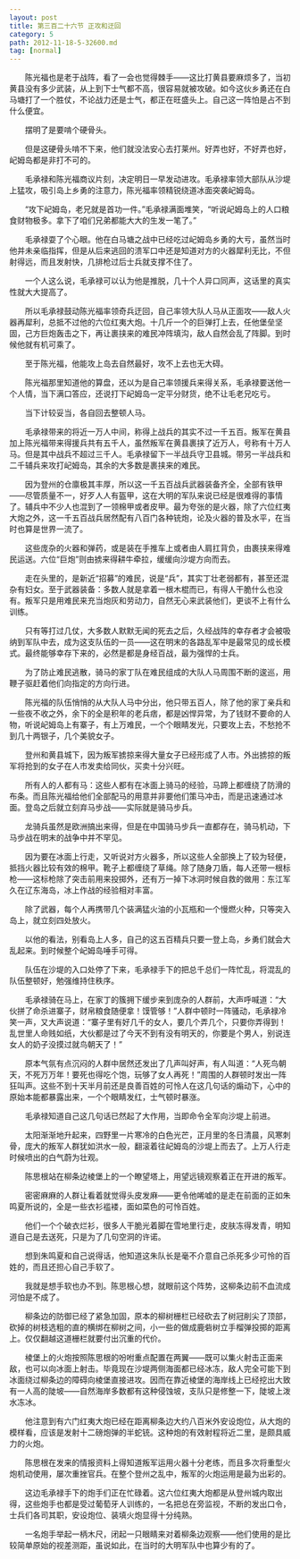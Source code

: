 ```yaml
---
layout: post
title: 第三百二十六节 正攻和迂回
category: 5
path: 2012-11-18-5-32600.md
tag: [normal]
---
```


　　陈光福也是老于战阵，看了一会也觉得棘手——这比打黄县要麻烦多了，当初黄县没有多少武装，从上到下士气都不高，很容易就被攻破。如今这伙乡勇还在白马塘打了一个胜仗，不论战力还是士气，都正在旺盛头上。自己这一阵怕是占不到什么便宜。

　　摆明了是要啃个硬骨头。

　　但是这硬骨头啃不下来，他们就没法安心去打莱州。好弄也好，不好弄也好，屺姆岛都是非打不可的。

　　毛承禄和陈光福商议片刻，决定明日一早发动进攻。毛承禄率领大部队从沙堤上猛攻，吸引岛上乡勇的注意力，陈光福率领精锐绕道冰面突袭屺姆岛。

　　“攻下屺姆岛，老兄就是首功一件。”毛承禄满面堆笑，“听说屺姆岛上的人口粮食财物极多。拿下了咱们兄弟都能大大的生发一笔了。”

　　毛承禄耍了个心眼。他在白马塘之战中已经吃过屺姆岛乡勇的大亏，虽然当时他并未亲临指挥，但是从后来逃回的溃军口中还是知道对方的火器犀利无比，不但射得远，而且发射快，几排枪过后士兵就支撑不住了。

　　一个人这么说，毛承禄可以认为他是推脱，几十个人异口同声，这话里的真实性就大大提高了。

　　所以毛承禄鼓动陈光福率领奇兵迂回，自己率领大队人马从正面攻——敌人火器再犀利，总抵不过他的六位红夷大炮。十几斤一个的巨弹打上去，任他堡垒坚固，己方巨炮轰击之下，再让裹挟来的难民冲阵填沟，敌人自然会乱了阵脚。到时候他就有机可乘了。

　　至于陈光福，他能攻上岛去自然最好，攻不上去也无大碍。

　　陈光福那里知道他的算盘，还以为是自己率领援兵来得关系，毛承禄要送他一个人情，当下满口答应，还说打下屺姆岛一定平分财货，绝不让毛老兄吃亏。

　　当下计较妥当，各自回去整顿人马。

　　毛承禄带来的将近一万人中间，称得上战兵的其实不过一千五百。叛军在黄县加上陈光福带来得援兵共有五千人，虽然叛军在黄县裹挟了近万人，号称有十万人马。但是其中战兵不超过三千人。毛承禄留下一半战兵守卫县城。带另一半战兵和二千辅兵来攻打屺姆岛，其余的大多数是裹挟来的难民。

　　因为登州的仓廪极其丰厚，所以这一千五百战兵武器装备齐全，全部有铁甲——尽管质量不一，好歹人人有盔甲，这在大明的军队来说已经是很难得的事情了。辅兵中不少人也混到了一领棉甲或者皮甲。最为夸张的是火器，除了六位红夷大炮之外，这一千五百战兵居然配有八百门各种铳炮，论及火器的普及水平，在当时也算是世界一流了。

　　这些庞杂的火器和弹药，或是装在手推车上或者由人肩扛背负，由裹挟来得难民运送。六位“巨炮”则由掳来得耕牛牵拉，缓缓向沙堤方向而去。

　　走在头里的，是新近“招募”的难民，说是“兵”，其实丁壮老弱都有，甚至还混杂有妇女。至于武器装备：多数人就是拿着一根木棍而已，有得人干脆什么也没有。叛军只是用难民来充当炮灰和劳动力，自然无心来武装他们，更谈不上有什么训练。

　　只有等打过几仗，大多数人默默无闻的死去之后，久经战阵的幸存者才会被吸纳到军队中去，成为这支队伍的一员——这在明末的各路乱军中是最常见的成长模式。最终能够幸存下来的，必然是都是身经百战，最为强悍的士兵。

　　为了防止难民逃散，骑马的家丁队在难民组成的大队人马周围不断的逡巡，用鞭子驱赶着他们向指定的方向行进。

　　陈光福的队伍悄悄的从大队人马中分出，他只带五百人，除了他的家丁亲兵和一些夜不收之外，余下的全是积年的老兵痞，都是凶悍异常，为了钱财不要命的人物，听说屺姆岛上有寨子，有上万难民，一个个眼睛发光，只要攻上去，不愁抢不到几十两银子，几个美貌女子。

　　登州和黄县城下，因为叛军掳掠来得大量女子已经形成了人市。外出掳掠的叛军将抢到的女子在人市发卖给同伙，买卖十分兴旺。

　　所有人的人都有马：这些人都有在冰面上骑马的经验，马蹄上都缠绕了防滑的布条。而且陈光福给他们全部配马的用意并非要他们策马冲击，而是迅速通过冰面。登岛之后就立刻弃马步战——实际就是骑马步兵。

　　龙骑兵虽然是欧洲搞出来得，但是在中国骑马步兵一直都存在，骑马机动，下马步战在明末的战争中并不罕见。

　　因为要在冰面上行走，又听说对方火器多，所以这些人全部换上了较为轻便，抵挡火器比较有效的棉甲。靴子上都缠绕了草绳。除了随身刀盾，每人还带一根标枪——这标枪除了突击前用来投掷外，还有万一掉下冰洞时候自救的做用：东江军久在辽东海岛，冰上作战的经验相对丰富。

　　除了武器，每个人再携带几个装满猛火油的小瓦瓶和一个慢燃火种，只等突入岛上，就立刻四处放火。

　　以他的看法，别看岛上人多，自己的这五百精兵只要一登上岛，乡勇们就会大乱起来。到时候整个屺姆岛唾手可得。

　　队伍在沙堤的入口处停了下来，毛承禄手下的把总千总们一阵忙乱，将混乱的队伍整顿好，勉强维持住秩序。

　　毛承禄骑在马上，在家丁的簇拥下缓步来到庞杂的人群前，大声呼喊道：“大伙拼了命杀进寨子，财帛粮食随便拿！馍管够！”人群中顿时一阵骚动，毛承禄冷笑一声，又大声说道：“寨子里有好几千的女人，要几个弄几个，只要你弄得到！乱世里人命贱如纸，大伙都是过了今天不到有没有明天的，你要是个男人，别说连女人的奶子没摸过就鸟朝天了！”

　　原本气氛有点沉闷的人群中居然还发出了几声叫好声，有人叫道：“人死鸟朝天，不死万万年！要死也得吃个饱，玩够了女人再死！”周围的人群顿时发出一阵狂叫声。这些不到十天半月前还是良善百姓的可怜人在这几句话的煽动下，心中的原始本能都暴露出来，一个个眼睛发红，士气顿时暴涨。

　　毛承禄知道自己这几句话已然起了大作用，当即命令全军向沙堤上前进。

　　太阳渐渐地升起来，四野里一片寒冷的白色光芒，正月里的冬日清晨，风寒刺骨，庞大的叛军人群犹如洪水一般，翻滚着往屺姆岛的沙堤上而去了。上万人行走时候喷出的白气蔚为壮观。

　　陈思根站在柳条边棱堡上的一个瞭望塔上，用望远镜观察着正在开进的叛军。

　　密密麻麻的人群让看着就觉得头皮发麻——更令他唏嘘的是走在前面的正如朱鸣夏所说的，全是一些衣衫褴褛，面如菜色的可怜百姓。

　　他们一个个破衣烂衫，很多人干脆光着脚在雪地里行走，皮肤冻得发青，明知道自己是去送死，只是为了几句空洞的许诺。

　　想到朱鸣夏和自己说得话，他知道这朱队长是毫不介意自己杀死多少可怜的百姓的，而且还担心自己手软了。

　　我就是想手软也办不到。陈思根心想，就眼前这个阵势，这柳条边前不血流成河怕是不成了。

　　柳条边的防御已经了紧急加固，原本的柳树栅栏已经砍去了树冠削尖了顶部，砍掉的树枝选粗的直的横绑在柳树之间，小一些的做成鹿砦树立手榴弹投掷的距离上。仅仅翻越这道栅栏就要付出沉重的代价。

　　棱堡上的火炮按照陈思根的吩咐重点配置在两翼——既可以集火射击正面来敌，也可以向冰面上射击。毕竟现在沙堤两侧海面都已经冰冻，敌人完全可能下到冰面绕过柳条边的障碍向棱堡直接进攻。因而在靠近棱堡的海岸线上已经挖出大致有一人高的陡坡——自然海岸多数都有这种侵蚀坡，支队只是修整一下，陡坡上泼水冻冰。

　　他注意到有六门红夷大炮已经在距离柳条边大约八百米外安设炮位，从大炮的模样看，应该是发射十二磅炮弹的半蛇铳。这种炮的有效射程将近二里，是颇具威力的火炮。

　　陈思根在发来的情报资料上得知道叛军运用火器十分老练，而且多次将重型火炮机动使用，屡次重挫官兵。在整个登州之乱中，叛军的火炮运用是最为出彩的。

　　这边毛承禄手下的炮手们正在忙碌着。这六位红夷大炮都是从登州城内取出得，这些炮手也都是受过葡萄牙人训练的，一名把总在旁监视，不断的发出口令，士兵们各司其职，安设炮位、装填火炮显得十分纯熟。

　　一名炮手举起一柄木尺，闭起一只眼睛来对着柳条边观察——他们使用的是比较简单原始的视差测距，虽说如此，在当时的大明军队中也算少有的了。
